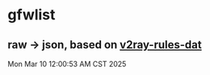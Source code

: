 # gfwlist
## raw -> json, based on [v2ray-rules-dat](https://github.com/Loyalsoldier/v2ray-rules-dat)
Mon Mar 10 12:00:53 AM CST 2025

